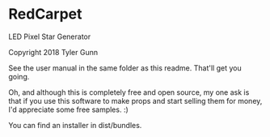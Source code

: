 # RedCarpet
LED Pixel Star Generator

Copyright 2018 Tyler Gunn

See the user manual in the same folder as this readme.  That'll get you going.

Oh, and although this is completely free and open source, my one ask is that if you use this software to make props and start selling them for money, I'd appreciate some free samples. :)

You can find an installer in dist/bundles.

